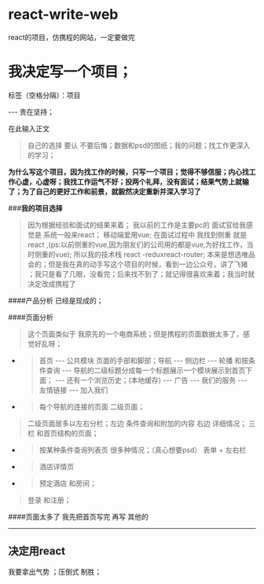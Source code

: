# react-write-web
react的项目，仿携程的网站，一定要做完
# 我决定写一个项目；

标签（空格分隔）：项目

--- 贵在坚持；

在此输入正文

>自己的选择 要认 不要后悔；数据和psd的图纸；我的问题；找工作更深入的学习；

**为什么写这个项目，因为找工作的时候，只写一个项目；觉得不够信服；内心找工作心虚，心虚呀；我找工作运气不好；投两个礼拜，没有面试；结果气势上就输了；为了自己的更好工作和前景，就毅然决定重新并深入学习了**

###**我的项目选择**
>因为根据经验和面试的结果来着；
我以前的工作是主要pc的
面试官给我感觉是 系统一般来react；
移动端爱用vue;
在面试过程中 我找到侧重 就是react ,(ps:以前侧重的vue,因为朋友们的公司用的都是vue,为好找工作，当时侧重的vue);
所以我的技术栈 react -reduxreact-router;
本来是想选唯品会的；但是我在真的动手写这个项目的时候，看到一边公众号，讲了飞猪 ；我只是看了几眼，没看完；后来找不到了；就记得很喜欢来着；我当时就决定改成携程了

####产品分析 
已经是现成的；

####页面分析
>这个页面类似于 我原先的一个电商系统；但是携程的页面数据太多了，感觉好乱呀；

- > 首页
 --- 公共模块 页面的手部和脚部；导航
 --- 侧边栏
 --- 轮播 和按条件查询
 --- 导航的二级标题分成每一个标题展示一个模块展示到首页下面；
 --- 还有一个浏览历史；(本地缓存)
 --- 广告
 --- 我们的服务
 --- 友情链接
 --- 加入我们
- >每个导航的连接的页面 二级页面；
 >二级页面居多以左右分栏；左边 条件查询和附加的内容
  右边 详细情况；
 >三栏
 >和首页结构的页面；
- > 按某种条件查询列表页 很多种情况；（真心想要psd）
   表单 + 左右栏
- >酒店详情页
- >预定酒店 和房间；
>登录 和注册；

####页面太多了 我先把首页写完 再写 其他的

---
决定用react
---
我要拿出气势 ；压倒式 制胜；